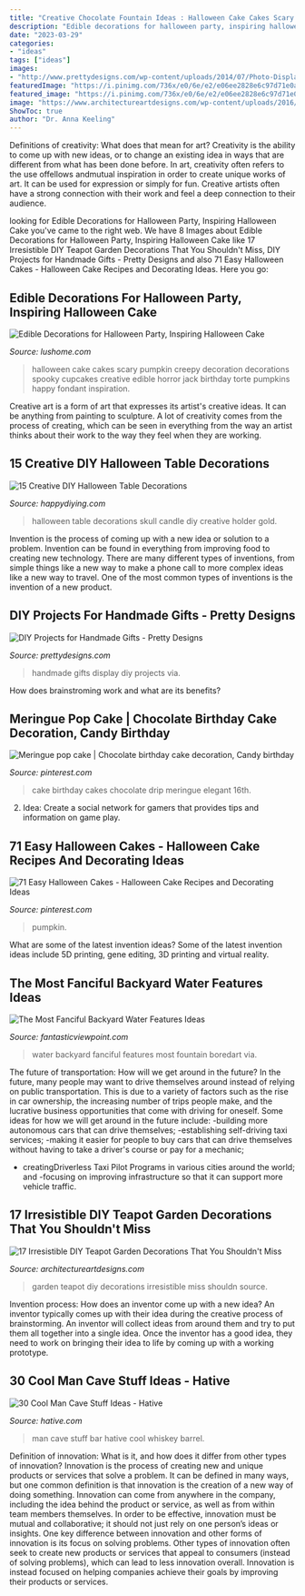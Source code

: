 ```yaml
---
title: "Creative Chocolate Fountain Ideas : Halloween Cake Cakes Scary Pumpkin Creepy Decoration Decorations Spooky Cupcakes Creative Edible Horror Jack Birthday Torte Pumpkins Happy Fondant Inspiration"
description: "Edible decorations for halloween party, inspiring halloween cake"
date: "2023-03-29"
categories:
- "ideas"
tags: ["ideas"]
images:
- "http://www.prettydesigns.com/wp-content/uploads/2014/07/Photo-Display.jpg"
featuredImage: "https://i.pinimg.com/736x/e0/6e/e2/e06ee2828e6c97d71e0a0964ad532956.jpg"
featured_image: "https://i.pinimg.com/736x/e0/6e/e2/e06ee2828e6c97d71e0a0964ad532956.jpg"
image: "https://www.architectureartdesigns.com/wp-content/uploads/2016/09/14-17.jpg"
ShowToc: true
author: "Dr. Anna Keeling"
---
```



Definitions of creativity: What does that mean for art?
Creativity is the ability to come up with new ideas, or to change an existing idea in ways that are different from what has been done before. In art, creativity often refers to the use offellows andmutual inspiration in order to create unique works of art. It can be used for expression or simply for fun. Creative artists often have a strong connection with their work and feel a deep connection to their audience.

	

		
looking for Edible Decorations for Halloween Party, Inspiring Halloween Cake you've came to the right web. We have 8 Images about Edible Decorations for Halloween Party, Inspiring Halloween Cake like 17 Irresistible DIY Teapot Garden Decorations That You Shouldn&#039;t Miss, DIY Projects for Handmade Gifts - Pretty Designs and also 71 Easy Halloween Cakes - Halloween Cake Recipes and Decorating Ideas. Here you go:
		
    
## Edible Decorations For Halloween Party, Inspiring Halloween Cake

<img loading=lazy src="https://www.lushome.com/wp-content/uploads/2018/10/halloween-cake-decoration-ideas-1.jpg" onerror="this.onerror=null;this.src='https://tse4.mm.bing.net/th?id=OIP.jTZUUaZ_Is5-aOolfMMiuQHaHj&amp;pid=15.1';" alt="Edible Decorations for Halloween Party, Inspiring Halloween Cake">

_Source: lushome.com_

>halloween cake cakes scary pumpkin creepy decoration decorations spooky cupcakes creative edible horror jack birthday torte pumpkins happy fondant inspiration. 

	

Creative art is a form of art that expresses its artist's creative ideas. It can be anything from painting to sculpture. A lot of creativity comes from the process of creating, which can be seen in everything from the way an artist thinks about their work to the way they feel when they are working.

    
## 15 Creative DIY Halloween Table Decorations

<img loading=lazy src="http://happydiying.com/wp-content/uploads/2017/09/Gold-Skull-Candle-Holder.jpg" onerror="this.onerror=null;this.src='https://tse2.mm.bing.net/th?id=OIP.2dpapodZPWFMCaFP-lGBrAHaLH&amp;pid=15.1';" alt="15 Creative DIY Halloween Table Decorations">

_Source: happydiying.com_

>halloween table decorations skull candle diy creative holder gold. 

	

Invention is the process of coming up with a new idea or solution to a problem. Invention can be found in everything from improving food to creating new technology. There are many different types of inventions, from simple things like a new way to make a phone call to more complex ideas like a new way to travel. One of the most common types of inventions is the invention of a new product.

    
## DIY Projects For Handmade Gifts - Pretty Designs

<img loading=lazy src="http://www.prettydesigns.com/wp-content/uploads/2014/07/Photo-Display.jpg" onerror="this.onerror=null;this.src='https://tse2.mm.bing.net/th?id=OIP.QHXW6PI1VmLDhq8AkHnTMwAAAA&amp;pid=15.1';" alt="DIY Projects for Handmade Gifts - Pretty Designs">

_Source: prettydesigns.com_

>handmade gifts display diy projects via. 

	

How does brainstroming work and what are its benefits?
 

    
## Meringue Pop Cake | Chocolate Birthday Cake Decoration, Candy Birthday

<img loading=lazy src="https://i.pinimg.com/736x/3f/34/4c/3f344c7faf5b2679998a03a5611576be.jpg" onerror="this.onerror=null;this.src='https://tse2.mm.bing.net/th?id=OIP.jfT2VYy1iHROAwvmxNE_NwHaJ4&amp;pid=15.1';" alt="Meringue pop cake | Chocolate birthday cake decoration, Candy birthday">

_Source: pinterest.com_

>cake birthday cakes chocolate drip meringue elegant 16th. 

	

2. Idea: Create a social network for gamers that provides tips and information on game play.

    
## 71 Easy Halloween Cakes - Halloween Cake Recipes And Decorating Ideas

<img loading=lazy src="https://i.pinimg.com/736x/e0/6e/e2/e06ee2828e6c97d71e0a0964ad532956.jpg" onerror="this.onerror=null;this.src='https://tse2.mm.bing.net/th?id=OIP.cyTpQr0TvJOfDlRVXVpTPwHaLH&amp;pid=15.1';" alt="71 Easy Halloween Cakes - Halloween Cake Recipes and Decorating Ideas">

_Source: pinterest.com_

>pumpkin. 

	

What are some of the latest invention ideas?
Some of the latest invention ideas include 5D printing, gene editing, 3D printing and virtual reality.

    
## The Most Fanciful Backyard Water Features Ideas

<img loading=lazy src="http://www.fantasticviewpoint.com/wp-content/uploads/2017/02/Relaxing-Indoor-Fountain-Ideas-17.jpg" onerror="this.onerror=null;this.src='https://tse2.mm.bing.net/th?id=OIP.D4v7P9RAJs8_p1VlIpkMGwHaJ4&amp;pid=15.1';" alt="The Most Fanciful Backyard Water Features Ideas">

_Source: fantasticviewpoint.com_

>water backyard fanciful features most fountain boredart via. 

	

The future of transportation: How will we get around in the future?
In the future, many people may want to drive themselves around instead of relying on public transportation. This is due to a variety of factors such as the rise in car ownership, the increasing number of trips people make, and the lucrative business opportunities that come with driving for oneself. 
Some ideas for how we will get around in the future include: 
-building more autonomous cars that can drive themselves; 
-establishing self-driving taxi services; 
-making it easier for people to buy cars that can drive themselves without having to take a driver's course or pay for a mechanic; 
- creatingDriverless Taxi Pilot Programs in various cities around the world; and 
-focusing on improving infrastructure so that it can support more vehicle traffic.

    
## 17 Irresistible DIY Teapot Garden Decorations That You Shouldn&#039;t Miss

<img loading=lazy src="https://www.architectureartdesigns.com/wp-content/uploads/2016/09/14-17.jpg" onerror="this.onerror=null;this.src='https://tse1.mm.bing.net/th?id=OIP.LgOAh994nQC_1K89P67pzwHaJQ&amp;pid=15.1';" alt="17 Irresistible DIY Teapot Garden Decorations That You Shouldn&#039;t Miss">

_Source: architectureartdesigns.com_

>garden teapot diy decorations irresistible miss shouldn source. 

	

Invention process: How does an inventor come up with a new idea?
An inventor typically comes up with their idea during the creative process of brainstorming. An inventor will collect ideas from around them and try to put them all together into a single idea. Once the inventor has a good idea, they need to work on bringing their idea to life by coming up with a working prototype.

    
## 30 Cool Man Cave Stuff Ideas - Hative

<img loading=lazy src="https://hative.com/wp-content/uploads/2015/06/man-cave-stuff/31-man-cave-stuff-ideas.jpg" onerror="this.onerror=null;this.src='https://tse4.mm.bing.net/th?id=OIP.sMPsCTLlDBK_hd4OrzZ9kgHaJ7&amp;pid=15.1';" alt="30 Cool Man Cave Stuff Ideas - Hative">

_Source: hative.com_

>man cave stuff bar hative cool whiskey barrel. 

	

Definition of innovation: What is it, and how does it differ from other types of innovation?
Innovation is the process of creating new and unique products or services that solve a problem. It can be defined in many ways, but one common definition is that innovation is the creation of a new way of doing something. Innovation can come from anywhere in the company, including the idea behind the product or service, as well as from within team members themselves. In order to be effective, innovation must be mutual and collaborative; it should not just rely on one person’s ideas or insights. 
One key difference between innovation and other forms of innovation is its focus on solving problems. Other types of innovation often seek to create new products or services that appeal to consumers (instead of solving problems), which can lead to less innovation overall. Innovation is instead focused on helping companies achieve their goals by improving their products or services.

